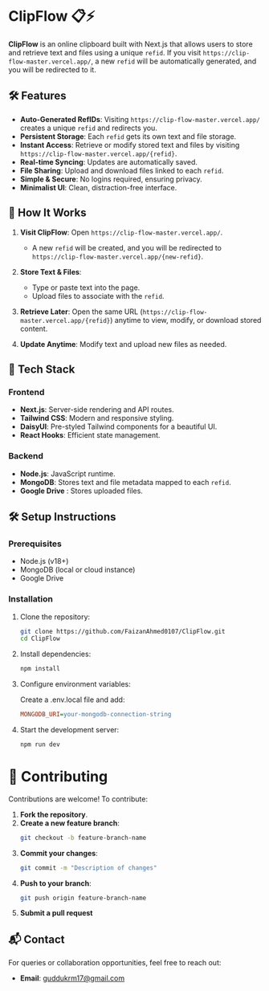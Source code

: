 # ClipFlow 📋⚡

**ClipFlow** is an online clipboard built with Next.js that allows users to store and retrieve text and files using a unique `refid`. If you visit `https://clip-flow-master.vercel.app/`, a new `refid` will be automatically generated, and you will be redirected to it.

## 🛠️ Features

- **Auto-Generated RefIDs**: Visiting `https://clip-flow-master.vercel.app/` creates a unique `refid` and redirects you.
- **Persistent Storage**: Each `refid` gets its own text and file storage.
- **Instant Access**: Retrieve or modify stored text and files by visiting `https://clip-flow-master.vercel.app/{refid}`.
- **Real-time Syncing**: Updates are automatically saved.
- **File Sharing**: Upload and download files linked to each `refid`.
- **Simple & Secure**: No logins required, ensuring privacy.
- **Minimalist UI**: Clean, distraction-free interface.

## 📌 How It Works

1. **Visit ClipFlow**: Open `https://clip-flow-master.vercel.app/`.

   - A new `refid` will be created, and you will be redirected to `https://clip-flow-master.vercel.app/{new-refid}`.

2. **Store Text & Files**:

   - Type or paste text into the page.
   - Upload files to associate with the `refid`.

3. **Retrieve Later**: Open the same URL (`https://clip-flow-master.vercel.app/{refid}`) anytime to view, modify, or download stored content.

4. **Update Anytime**: Modify text and upload new files as needed.

## 🚀 Tech Stack

### Frontend

- **Next.js**: Server-side rendering and API routes.
- **Tailwind CSS**: Modern and responsive styling.
- **DaisyUI**: Pre-styled Tailwind components for a beautiful UI.
- **React Hooks**: Efficient state management.

### Backend

- **Node.js**: JavaScript runtime.
- **MongoDB**: Stores text and file metadata mapped to each `refid`.
- **Google Drive** : Stores uploaded files.

## 🛠️ Setup Instructions

### Prerequisites

- Node.js (v18+)
- MongoDB (local or cloud instance)
- Google Drive

### Installation

1.  Clone the repository:

    ```sh
    git clone https://github.com/FaizanAhmed0107/ClipFlow.git
    cd ClipFlow
    ```

2.  Install dependencies:

    ```sh
    npm install
    ```

3.  Configure environment variables:

    Create a .env.local file and add:

    ```ini
    MONGODB_URI=your-mongodb-connection-string
    ```

4.  Start the development server:

    ```sh
    npm run dev
    ```

# 🤝 Contributing

Contributions are welcome! To contribute:

1. **Fork the repository**.
2. **Create a new feature branch**:
   ```bash
   git checkout -b feature-branch-name
   ```
3. **Commit your changes**:
   ```bash
   git commit -m "Description of changes"
   ```
4. **Push to your branch**:
   ```bash
   git push origin feature-branch-name
   ```
5. **Submit a pull request**

## 📬 Contact

For queries or collaboration opportunities, feel free to reach out:

- **Email**: [guddukrm17@gmail.com](mailto:guddukrm17@gmail.com)

